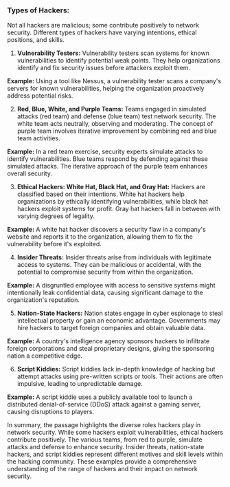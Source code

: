 ### **Types of Hackers:** 
Not all hackers are malicious; some contribute positively to network security. Different types of hackers have varying intentions, ethical positions, and skills.

1. **Vulnerability Testers:** Vulnerability testers scan systems for known vulnerabilities to identify potential weak points. They help organizations identify and fix security issues before attackers exploit them.

**Example:** Using a tool like Nessus, a vulnerability tester scans a company's servers for known vulnerabilities, helping the organization proactively address potential risks.

2. **Red, Blue, White, and Purple Teams:** Teams engaged in simulated attacks (red team) and defense (blue team) test network security. The white team acts neutrally, observing and moderating. The concept of purple team involves iterative improvement by combining red and blue team activities.

**Example:** In a red team exercise, security experts simulate attacks to identify vulnerabilities. Blue teams respond by defending against these simulated attacks. The iterative approach of the purple team enhances overall security.

3. **Ethical Hackers: White Hat, Black Hat, and Gray Hat:** Hackers are classified based on their intentions. White hat hackers help organizations by ethically identifying vulnerabilities, while black hat hackers exploit systems for profit. Gray hat hackers fall in between with varying degrees of legality.

**Example:** A white hat hacker discovers a security flaw in a company's website and reports it to the organization, allowing them to fix the vulnerability before it's exploited.

4. **Insider Threats:** Insider threats arise from individuals with legitimate access to systems. They can be malicious or accidental, with the potential to compromise security from within the organization.

**Example:** A disgruntled employee with access to sensitive systems might intentionally leak confidential data, causing significant damage to the organization's reputation.

5. **Nation-State Hackers:** Nation states engage in cyber espionage to steal intellectual property or gain an economic advantage. Governments may hire hackers to target foreign companies and obtain valuable data.

**Example:** A country's intelligence agency sponsors hackers to infiltrate foreign corporations and steal proprietary designs, giving the sponsoring nation a competitive edge.

6. **Script Kiddies:** Script kiddies lack in-depth knowledge of hacking but attempt attacks using pre-written scripts or tools. Their actions are often impulsive, leading to unpredictable damage.

**Example:** A script kiddie uses a publicly available tool to launch a distributed denial-of-service (DDoS) attack against a gaming server, causing disruptions to players.

In summary, the passage highlights the diverse roles hackers play in network security. While some hackers exploit vulnerabilities, ethical hackers contribute positively. The various teams, from red to purple, simulate attacks and defense to enhance security. Insider threats, nation-state hackers, and script kiddies represent different motives and skill levels within the hacking community. These examples provide a comprehensive understanding of the range of hackers and their impact on network security.